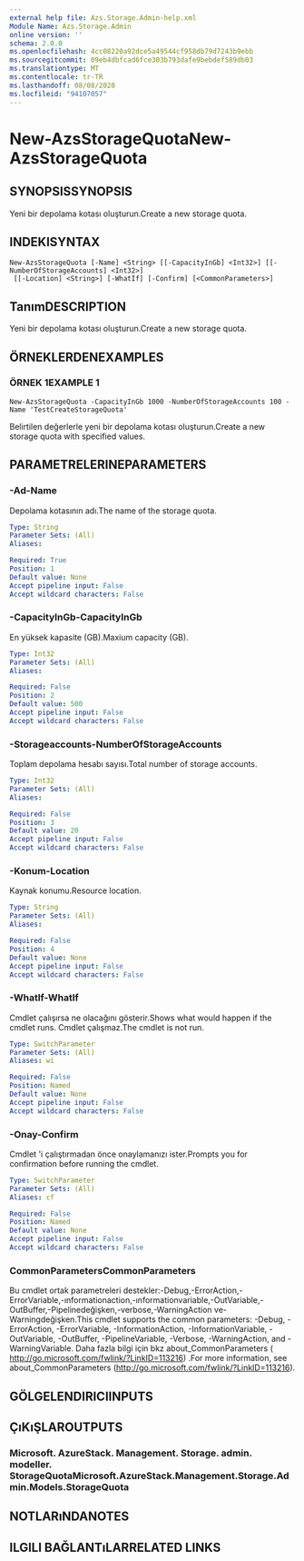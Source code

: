 ```yaml
---
external help file: Azs.Storage.Admin-help.xml
Module Name: Azs.Storage.Admin
online version: ''
schema: 2.0.0
ms.openlocfilehash: 4cc08220a92dce5a49544cf958db79d7243b9ebb
ms.sourcegitcommit: 09eb4dbfcad6fce303b793dafe9bebdef589db03
ms.translationtype: MT
ms.contentlocale: tr-TR
ms.lasthandoff: 08/08/2020
ms.locfileid: "94107057"
---
```

# <span data-ttu-id="e426d-101">New-AzsStorageQuota</span><span class="sxs-lookup"><span data-stu-id="e426d-101">New-AzsStorageQuota</span></span>

## <span data-ttu-id="e426d-102">SYNOPSIS</span><span class="sxs-lookup"><span data-stu-id="e426d-102">SYNOPSIS</span></span>
<span data-ttu-id="e426d-103">Yeni bir depolama kotası oluşturun.</span><span class="sxs-lookup"><span data-stu-id="e426d-103">Create a new storage quota.</span></span>

## <span data-ttu-id="e426d-104">INDEKI</span><span class="sxs-lookup"><span data-stu-id="e426d-104">SYNTAX</span></span>

```
New-AzsStorageQuota [-Name] <String> [[-CapacityInGb] <Int32>] [[-NumberOfStorageAccounts] <Int32>]
 [[-Location] <String>] [-WhatIf] [-Confirm] [<CommonParameters>]
```

## <span data-ttu-id="e426d-105">Tanım</span><span class="sxs-lookup"><span data-stu-id="e426d-105">DESCRIPTION</span></span>
<span data-ttu-id="e426d-106">Yeni bir depolama kotası oluşturun.</span><span class="sxs-lookup"><span data-stu-id="e426d-106">Create a new storage quota.</span></span>

## <span data-ttu-id="e426d-107">ÖRNEKLERDEN</span><span class="sxs-lookup"><span data-stu-id="e426d-107">EXAMPLES</span></span>

### <span data-ttu-id="e426d-108">ÖRNEK 1</span><span class="sxs-lookup"><span data-stu-id="e426d-108">EXAMPLE 1</span></span>
```
New-AzsStorageQuota -CapacityInGb 1000 -NumberOfStorageAccounts 100 -Name 'TestCreateStorageQuota'
```

<span data-ttu-id="e426d-109">Belirtilen değerlerle yeni bir depolama kotası oluşturun.</span><span class="sxs-lookup"><span data-stu-id="e426d-109">Create a new storage quota with specified values.</span></span>

## <span data-ttu-id="e426d-110">PARAMETRELERINE</span><span class="sxs-lookup"><span data-stu-id="e426d-110">PARAMETERS</span></span>

### <span data-ttu-id="e426d-111">-Ad</span><span class="sxs-lookup"><span data-stu-id="e426d-111">-Name</span></span>
<span data-ttu-id="e426d-112">Depolama kotasının adı.</span><span class="sxs-lookup"><span data-stu-id="e426d-112">The name of the storage quota.</span></span>

```yaml
Type: String
Parameter Sets: (All)
Aliases:

Required: True
Position: 1
Default value: None
Accept pipeline input: False
Accept wildcard characters: False
```

### <span data-ttu-id="e426d-113">-CapacityInGb</span><span class="sxs-lookup"><span data-stu-id="e426d-113">-CapacityInGb</span></span>
<span data-ttu-id="e426d-114">En yüksek kapasite (GB).</span><span class="sxs-lookup"><span data-stu-id="e426d-114">Maxium capacity (GB).</span></span>

```yaml
Type: Int32
Parameter Sets: (All)
Aliases:

Required: False
Position: 2
Default value: 500
Accept pipeline input: False
Accept wildcard characters: False
```

### <span data-ttu-id="e426d-115">-Storageaccounts</span><span class="sxs-lookup"><span data-stu-id="e426d-115">-NumberOfStorageAccounts</span></span>
<span data-ttu-id="e426d-116">Toplam depolama hesabı sayısı.</span><span class="sxs-lookup"><span data-stu-id="e426d-116">Total number of storage accounts.</span></span>

```yaml
Type: Int32
Parameter Sets: (All)
Aliases:

Required: False
Position: 3
Default value: 20
Accept pipeline input: False
Accept wildcard characters: False
```

### <span data-ttu-id="e426d-117">-Konum</span><span class="sxs-lookup"><span data-stu-id="e426d-117">-Location</span></span>
<span data-ttu-id="e426d-118">Kaynak konumu.</span><span class="sxs-lookup"><span data-stu-id="e426d-118">Resource location.</span></span>

```yaml
Type: String
Parameter Sets: (All)
Aliases:

Required: False
Position: 4
Default value: None
Accept pipeline input: False
Accept wildcard characters: False
```

### <span data-ttu-id="e426d-119">-WhatIf</span><span class="sxs-lookup"><span data-stu-id="e426d-119">-WhatIf</span></span>
<span data-ttu-id="e426d-120">Cmdlet çalışırsa ne olacağını gösterir.</span><span class="sxs-lookup"><span data-stu-id="e426d-120">Shows what would happen if the cmdlet runs.</span></span>
<span data-ttu-id="e426d-121">Cmdlet çalışmaz.</span><span class="sxs-lookup"><span data-stu-id="e426d-121">The cmdlet is not run.</span></span>

```yaml
Type: SwitchParameter
Parameter Sets: (All)
Aliases: wi

Required: False
Position: Named
Default value: None
Accept pipeline input: False
Accept wildcard characters: False
```

### <span data-ttu-id="e426d-122">-Onay</span><span class="sxs-lookup"><span data-stu-id="e426d-122">-Confirm</span></span>
<span data-ttu-id="e426d-123">Cmdlet 'i çalıştırmadan önce onaylamanızı ister.</span><span class="sxs-lookup"><span data-stu-id="e426d-123">Prompts you for confirmation before running the cmdlet.</span></span>

```yaml
Type: SwitchParameter
Parameter Sets: (All)
Aliases: cf

Required: False
Position: Named
Default value: None
Accept pipeline input: False
Accept wildcard characters: False
```

### <span data-ttu-id="e426d-124">CommonParameters</span><span class="sxs-lookup"><span data-stu-id="e426d-124">CommonParameters</span></span>
<span data-ttu-id="e426d-125">Bu cmdlet ortak parametreleri destekler:-Debug,-ErrorAction,-ErrorVariable,-ınformationaction,-ınformationvariable,-OutVariable,-OutBuffer,-Pipelinedeğişken,-verbose,-WarningAction ve-Warningdeğişken.</span><span class="sxs-lookup"><span data-stu-id="e426d-125">This cmdlet supports the common parameters: -Debug, -ErrorAction, -ErrorVariable, -InformationAction, -InformationVariable, -OutVariable, -OutBuffer, -PipelineVariable, -Verbose, -WarningAction, and -WarningVariable.</span></span> <span data-ttu-id="e426d-126">Daha fazla bilgi için bkz about_CommonParameters ( http://go.microsoft.com/fwlink/?LinkID=113216) .</span><span class="sxs-lookup"><span data-stu-id="e426d-126">For more information, see about_CommonParameters (http://go.microsoft.com/fwlink/?LinkID=113216).</span></span>

## <span data-ttu-id="e426d-127">GÖLGELENDIRICI</span><span class="sxs-lookup"><span data-stu-id="e426d-127">INPUTS</span></span>

## <span data-ttu-id="e426d-128">ÇıKıŞLAR</span><span class="sxs-lookup"><span data-stu-id="e426d-128">OUTPUTS</span></span>

### <span data-ttu-id="e426d-129">Microsoft. AzureStack. Management. Storage. admin. modeller. StorageQuota</span><span class="sxs-lookup"><span data-stu-id="e426d-129">Microsoft.AzureStack.Management.Storage.Admin.Models.StorageQuota</span></span>

## <span data-ttu-id="e426d-130">NOTLARıNDA</span><span class="sxs-lookup"><span data-stu-id="e426d-130">NOTES</span></span>

## <span data-ttu-id="e426d-131">ILGILI BAĞLANTıLAR</span><span class="sxs-lookup"><span data-stu-id="e426d-131">RELATED LINKS</span></span>
